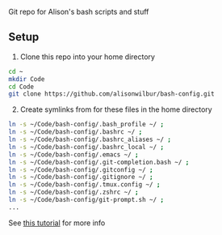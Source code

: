 Git repo for Alison's bash scripts and stuff


## Setup

1. Clone this repo into your home directory
``` bash
cd ~
mkdir Code
cd Code
git clone https://github.com/alisonwilbur/bash-config.git 
```
2. Create symlinks from for these files in the home directory
``` bash
ln -s ~/Code/bash-config/.bash_profile ~/ ;
ln -s ~/Code/bash-config/.bashrc ~/ ;
ln -s ~/Code/bash-config/.bashrc_aliases ~/ ;
ln -s ~/Code/bash-config/.bashrc_local ~/ ;
ln -s ~/Code/bash-config/.emacs ~/ ;
ln -s ~/Code/bash-config/.git-completion.bash ~/ ;
ln -s ~/Code/bash-config/.gitconfig ~/ ;
ln -s ~/Code/bash-config/.gitignore ~/ ;
ln -s ~/Code/bash-config/.tmux.config ~/ ;
ln -s ~/Code/bash-config/.zshrc ~/ ;
ln -s ~/Code/bash-config/git-prompt.sh ~/ ;
...
```


See [this tutorial](https://www.digitalocean.com/community/tutorials/how-to-use-git-to-manage-your-user-configuration-files-on-a-linux-vps) for more info
